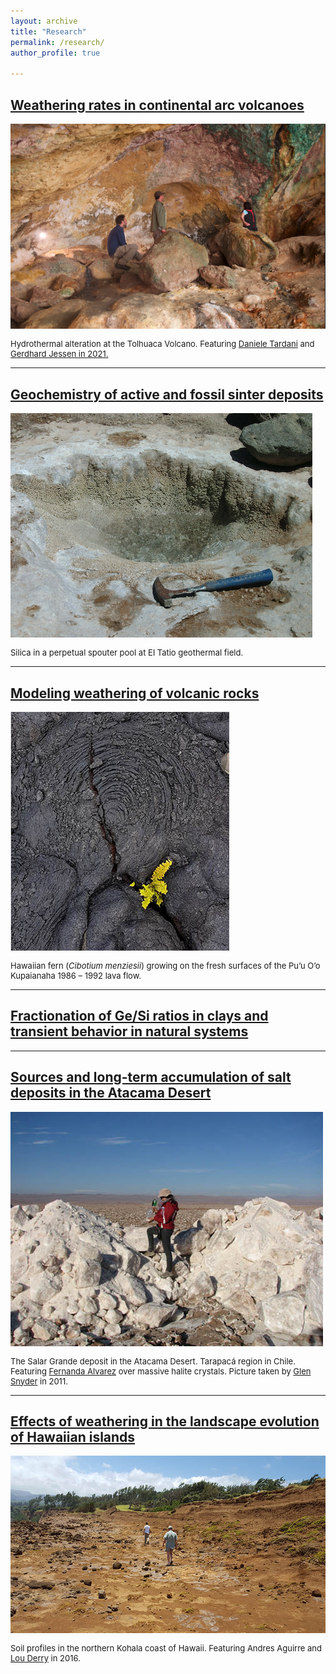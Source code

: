 ```yaml
---
layout: archive
title: "Research"
permalink: /research/
author_profile: true

---
```

<h2><b><a href="https://aliperezfodich.github.io/research/subduction-weathering">Weathering rates in continental arc volcanoes</a></b></h2> 

<img style="float: center;" src="/images/tolhuaca-cave-small.png" style="width:250px;">
<p style="font-size:small">Hydrothermal alteration at the Tolhuaca Volcano. Featuring <a href="https://www.researchgate.net/profile/Daniele-Tardani">Daniele Tardani</a> and <a href="https://www.researchgate.net/profile/Gerdhard-Jessen">Gerdhard Jessen in 2021.</a></p> 

----
<h2><b><a href="https://aliperezfodich.github.io/research/silica">Geochemistry of active and fossil sinter deposits</a></b></h2> 

<img style="float: center;" src="/images/tatio-ps-small.png" style="width:250px;">
<p style="font-size:small">Silica in a perpetual spouter pool at El Tatio geothermal field.</a></p> 

----
<h2><b><a href="https://aliperezfodich.github.io/research/volcanic-weathering">Modeling weathering of volcanic rocks</a></b></h2> 

<img style="float: center;" src="/images/basalt-fern-small.png" style="width:300px;">
<p style="font-size:small">Hawaiian fern (<i>Cibotium menziesii</i>) growing on the fresh surfaces of the Pu’u O’o Kupaianaha 1986 – 1992 lava flow.</p>

----
<h2><b><a href="https://aliperezfodich.github.io/research/GeSi-clays">Fractionation of Ge/Si ratios in clays and transient behavior in natural systems</a></b></h2> 

----
<h2><b><a href="https://aliperezfodich.github.io/research/Atacama-nitrates">Sources and long-term accumulation of salt deposits in the Atacama Desert</a></b></h2> 

<img style="float: center;" src="/images/fernanda-atacama.JPG">
<p style="font-size:small">The Salar Grande deposit in the Atacama Desert. Tarapacá region in Chile. Featuring <a href="https://fcqudec.cl/nuestro-personal/dra-fernanda-alvarez-amado/">Fernanda Alvarez</a> over massive halite crystals. Picture taken by <a href="https://researchmap.jp/glen_snyder/?lang=english">Glen Snyder</a> in 2011.</p>

----
<h2><b><a href="https://aliperezfodich.github.io/research/Hawaii-landscape">Effects of weathering in the landscape evolution of Hawaiian islands</a></b></h2> 

<img style="float: center;" src="/images/research2.jpg">
<p style="font-size:small">Soil profiles in the northern Kohala coast of Hawaii. Featuring Andres Aguirre and <a href="http://www.geo.cornell.edu/eas/PeoplePlaces/Faculty/derry-new/index.html">Lou Derry</a> in  2016.</p>






